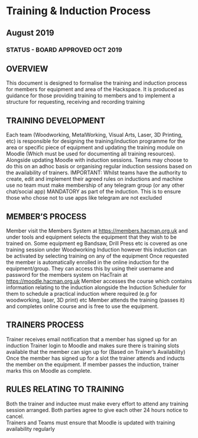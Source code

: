# Training & Induction Process 

## August 2019 

### STATUS - BOARD APPROVED OCT 2019

## OVERVIEW

This document is designed to formalise the training and induction process for members for equipment and area of the Hackspace. It is produced as guidance for those providing training to members and to implement a structure for requesting, receiving and recording training 

## TRAINING DEVELOPMENT
Each team (Woodworking, MetalWorking, Visual Arts, Laser, 3D Printing, etc) is responsible for designing the training/induction programme for the area or specific piece of equipment and updating the training module on Moodle (Which must be used for documenting all training resources). Alongside updating Moodle with induction sessions. Teams may choose to do this on an adhoc basis or organising regular induction sessions based on the availability of trainers. 
IMPORTANT:  Whilst teams have the authority to create, edit and implement their agreed rules on inductions and machine use no team must make membership of any telegram group (or any other chat/social app) MANDATORY as part of the induction. This is to ensure those who chose not to use apps like telegram are not excluded 

## MEMBER’S PROCESS
Member visit the Members System at https://members.hacman.org.uk and under tools and equipment selects the equipment that they wish to be trained on. Some equipment eg Bandsaw, Drill Press etc is covered as one training session under Woodworking Induction however this induction can be activated by selecting training on any of the equipment 
Once requested the member is automatically enrolled in the online induction for the equipment/group. They can access this by using their username and password for the members system on HacTrain at https://moodle.hacman.org.uk 
Member accesses the course which contains information relating to the induction alongside the Induction Scheduler for them to schedule a practical induction where required (e.g for woodworking, laser, 3D print) etc
Member attends the training (passes it) and completes online course and is free to use the equipment. 

## TRAINERS PROCESS
Trainer receives email notification that a member has signed up for an induction
Trainer login to Moodle and makes sure there is training slots available that the member can sign up for (Based on Trainer’s Availability) 
Once the member has signed up for a slot the trainer attends and inducts the member on the equipment. 
If member passes the induction, trainer marks this on Moodle as complete. 

## RULES RELATING TO TRAINING
Both the trainer and inductee must make every effort to attend any training session arranged. Both parties agree to give each other 24 hours notice to cancel.  
Trainers and Teams  must ensure that Moodle is updated with training availability regularly 

